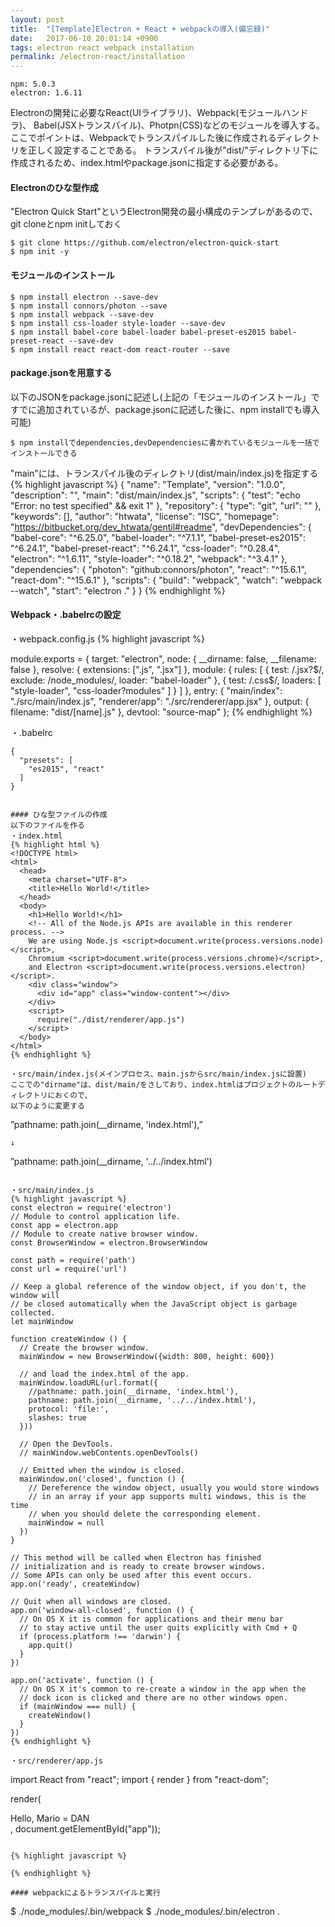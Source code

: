 ```yaml
---
layout: post
title:  "[Template]Electron + React + webpackの導入(備忘録)"
date:   2017-06-10 20:01:14 +0900
tags: electron react webpack installation
permalink: /electron-react/installation
---
```

```
npm: 5.0.3
electron: 1.6.11
```

Electronの開発に必要なReact(UIライブラリ)、Webpack(モジュールハンドラ)、
Babel(JSXトランスパイル)、Photpn(CSS)などのモジュールを導入する。
ここでポイントは、Webpackでトランスパイルした後に作成されるディレクトリを正しく設定することである。
トランスパイル後が"dist/"ディレクトリ下に作成されるため、index.htmlやpackage.jsonに指定する必要がある。

#### Electronのひな型作成

"Electron Quick Start"というElectron開発の最小構成のテンプレがあるので、
git cloneとnpm initしておく
```
$ git clone https://github.com/electron/electron-quick-start
$ npm init -y
```

#### モジュールのインストール
```
$ npm install electron --save-dev
$ npm install connors/photon --save
$ npm install webpack --save-dev
$ npm install css-loader style-loader --save-dev
$ npm install babel-core babel-loader babel-preset-es2015 babel-preset-react --save-dev
$ npm install react react-dom react-router --save
```

#### package.jsonを用意する

以下のJSONをpackage.jsonに記述し(上記の「モジュールのインストール」ですでに追加されているが、package.jsonに記述した後に、npm installでも導入可能)
```
$ npm installでdependencies,devDependenciesに書かれているモジュールを一括でインストールできる
```
"main"には、トランスパイル後のディレクトリ(dist/main/index.js)を指定する
{% highlight javascript %}
{
  "name": "Template",
  "version": "1.0.0",
  "description": "",
  "main": "dist/main/index.js",
  "scripts": {
    "test": "echo \"Error: no test specified\" && exit 1"
  },
  "repository": {
    "type": "git",
    "url": ""
  },
  "keywords": [],
  "author": "htwata",
  "license": "ISC",
  "homepage": "https://bitbucket.org/dev_htwata/gentil#readme",
  "devDependencies": {
    "babel-core": "^6.25.0",
    "babel-loader": "^7.1.1",
    "babel-preset-es2015": "^6.24.1",
    "babel-preset-react": "^6.24.1",
    "css-loader": "^0.28.4",
    "electron": "^1.6.11",
    "style-loader": "^0.18.2",
    "webpack": "^3.4.1"
  },
  "dependencies": {
    "photon": "github:connors/photon",
    "react": "^15.6.1",
    "react-dom": "^15.6.1"
  },
  "scripts": {
    "build": "webpack",
    "watch": "webpack --watch",
    "start": "electron ."
  }
}
{% endhighlight %}


#### Webpack・.babelrcの設定
・webpack.config.js
{% highlight javascript %}

module.exports = {
  target: "electron",
  node: {
    __dirname: false,
    __filename: false
  },
  resolve: {
    extensions: [".js", ".jsx"]
  },
  module: {
    rules: [
      {
        test: /\.jsx?$/,
        exclude: /node_modules/,
        loader: "babel-loader"
      },
      {
        test: /\.css$/,
        loaders: [ "style-loader", "css-loader?modules" ]
      }
    ]
  },
  entry: {
    "main/index": "./src/main/index.js",
    "renderer/app": "./src/renderer/app.jsx"
  },
  output: {
    filename: "dist/[name].js"
  },
  devtool: "source-map"
};
{% endhighlight %}


・.babelrc
```
{
  "presets": [
    "es2015", "react"
  ]
}


#### ひな型ファイルの作成
以下のファイルを作る
・index.html
{% highlight html %}
<!DOCTYPE html>
<html>
  <head>
    <meta charset="UTF-8">
    <title>Hello World!</title>
  </head>
  <body>
    <h1>Hello World!</h1>
    <!-- All of the Node.js APIs are available in this renderer process. -->
    We are using Node.js <script>document.write(process.versions.node)</script>,
    Chromium <script>document.write(process.versions.chrome)</script>,
    and Electron <script>document.write(process.versions.electron)</script>.
    <div class="window">
      <div id="app" class="window-content"></div>
    </div>
    <script>
      require("./dist/renderer/app.js")
    </script>
  </body>
</html>
{% endhighlight %}

・src/main/index.js(メインプロセス、main.jsからsrc/main/index.jsに設置)
ここでの"dirname"は、dist/main/をさしており、index.htmlはプロジェクトのルートディレクトリにおくので、
以下のように変更する
```
”pathname: path.join(__dirname, 'index.html'),”
```
↓
```
”pathname: path.join(__dirname, '../../index.html')
```

・src/main/index.js
{% highlight javascript %}
const electron = require('electron')
// Module to control application life.
const app = electron.app
// Module to create native browser window.
const BrowserWindow = electron.BrowserWindow

const path = require('path')
const url = require('url')

// Keep a global reference of the window object, if you don't, the window will
// be closed automatically when the JavaScript object is garbage collected.
let mainWindow

function createWindow () {
  // Create the browser window.
  mainWindow = new BrowserWindow({width: 800, height: 600})

  // and load the index.html of the app.
  mainWindow.loadURL(url.format({
    //pathname: path.join(__dirname, 'index.html'),
    pathname: path.join(__dirname, '../../index.html'),
    protocol: 'file:',
    slashes: true
  }))

  // Open the DevTools.
  // mainWindow.webContents.openDevTools()

  // Emitted when the window is closed.
  mainWindow.on('closed', function () {
    // Dereference the window object, usually you would store windows
    // in an array if your app supports multi windows, this is the time
    // when you should delete the corresponding element.
    mainWindow = null
  })
}

// This method will be called when Electron has finished
// initialization and is ready to create browser windows.
// Some APIs can only be used after this event occurs.
app.on('ready', createWindow)

// Quit when all windows are closed.
app.on('window-all-closed', function () {
  // On OS X it is common for applications and their menu bar
  // to stay active until the user quits explicitly with Cmd + Q
  if (process.platform !== 'darwin') {
    app.quit()
  }
})

app.on('activate', function () {
  // On OS X it's common to re-create a window in the app when the
  // dock icon is clicked and there are no other windows open.
  if (mainWindow === null) {
    createWindow()
  }
})
{% endhighlight %}

・src/renderer/app.js
```
import React from "react";
import { render } from "react-dom";

render(<div>Hello, Mario = DAN</div>, document.getElementById("app"));
```

{% highlight javascript %}

{% endhighlight %}

#### webpackによるトランスパイルと実行

```
$ ./node_modules/.bin/webpack
$ ./node_modules/.bin/electron .
```
